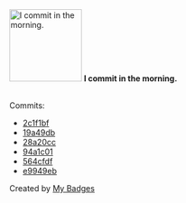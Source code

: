<img src="https://my-badges.github.io/my-badges/morning-commits.png" alt="I commit in the morning." title="I commit in the morning." width="128">
<strong>I commit in the morning.</strong>
<br><br>

Commits:

- <a href="https://github.com/Rignchen/sw/commit/2c1f1bf356c7d69c43c546a4c29e91d72827f09a">2c1f1bf</a>
- <a href="https://github.com/Rignchen/dgm-lexicon/commit/19a49db28c73af4ae966cd0ac98307a7d53660e4">19a49db</a>
- <a href="https://github.com/Rignchen/dgm-lexicon/commit/28a20cc39cff4c15596152b91ceca23d6ae49972">28a20cc</a>
- <a href="https://github.com/Rignchen/322_browser_client/commit/94a1c014860f735d85b6d7a90d03641da1d7c812">94a1c01</a>
- <a href="https://github.com/Rignchen/322_browser_client/commit/564cfdfebc8189c40391149d8bfe00c7aff307b8">564cfdf</a>
- <a href="https://github.com/Rignchen/322_browser_client/commit/e9949ebea4901ce9d73ccf97735d247b8cb1f6aa">e9949eb</a>


Created by <a href="https://github.com/my-badges/my-badges">My Badges</a>